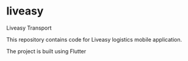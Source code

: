 # liveasy

Liveasy Transport<br />

This repository contains code for Liveasy logistics mobile application.<br />

The project is built using Flutter